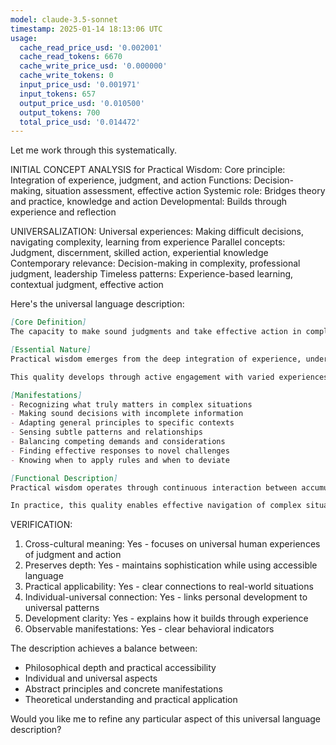 ```yaml
---
model: claude-3.5-sonnet
timestamp: 2025-01-14 18:13:06 UTC
usage:
  cache_read_price_usd: '0.002001'
  cache_read_tokens: 6670
  cache_write_price_usd: '0.000000'
  cache_write_tokens: 0
  input_price_usd: '0.001971'
  input_tokens: 657
  output_price_usd: '0.010500'
  output_tokens: 700
  total_price_usd: '0.014472'
---
```


Let me work through this systematically.

INITIAL CONCEPT ANALYSIS for Practical Wisdom:
Core principle: Integration of experience, judgment, and action
Functions: Decision-making, situation assessment, effective action
Systemic role: Bridges theory and practice, knowledge and action
Developmental: Builds through experience and reflection

UNIVERSALIZATION:
Universal experiences: Making difficult decisions, navigating complexity, learning from experience
Parallel concepts: Judgment, discernment, skilled action, experiential knowledge
Contemporary relevance: Decision-making in complexity, professional judgment, leadership
Timeless patterns: Experience-based learning, contextual judgment, effective action

Here's the universal language description:

```markdown
[Core Definition]
The capacity to make sound judgments and take effective action in complex, concrete situations by drawing on accumulated experience, understanding patterns, and sensing what each unique context requires. It represents the integration of knowledge, experience, and awareness in service of skilled action.

[Essential Nature]
Practical wisdom emerges from the deep integration of experience, understanding, and action. Unlike theoretical knowledge or rigid rules, it operates as a dynamic capacity to sense and respond to the unique demands of each situation. It combines pattern recognition with contextual sensitivity, enabling both quick intuitive responses and carefully considered judgments.

This quality develops through active engagement with varied experiences, reflection on outcomes, and progressive refinement of judgment. It manifests as a kind of embodied knowledge that precedes conscious analysis while remaining open to conscious examination and refinement.

[Manifestations]
- Recognizing what truly matters in complex situations
- Making sound decisions with incomplete information
- Adapting general principles to specific contexts
- Sensing subtle patterns and relationships
- Balancing competing demands and considerations
- Finding effective responses to novel challenges
- Knowing when to apply rules and when to deviate

[Functional Description]
Practical wisdom operates through continuous interaction between accumulated experience and present challenges. It processes multiple layers of information simultaneously, drawing on pattern recognition while remaining sensitive to unique contextual factors. This creates a dynamic balance between learned understanding and fresh perception, enabling responses that are both grounded in experience and adapted to current reality.

In practice, this quality enables effective navigation of complex situations where rules alone are insufficient. It manifests as an ability to sense what's truly important, make sound judgments under uncertainty, and take action that accounts for both immediate circumstances and broader implications. This capacity becomes particularly crucial in leadership, professional practice, and any domain requiring skilled judgment in unpredictable situations.
```

VERIFICATION:
1. Cross-cultural meaning: Yes - focuses on universal human experiences of judgment and action
2. Preserves depth: Yes - maintains sophistication while using accessible language
3. Practical applicability: Yes - clear connections to real-world situations
4. Individual-universal connection: Yes - links personal development to universal patterns
5. Development clarity: Yes - explains how it builds through experience
6. Observable manifestations: Yes - clear behavioral indicators

The description achieves a balance between:
- Philosophical depth and practical accessibility
- Individual and universal aspects
- Abstract principles and concrete manifestations
- Theoretical understanding and practical application

Would you like me to refine any particular aspect of this universal language description?